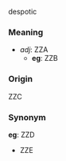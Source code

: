 despotic
### Meaning
+ _adj_: ZZA
	+ __eg__: ZZB

### Origin

ZZC

### Synonym

__eg__: ZZD

+ ZZE



